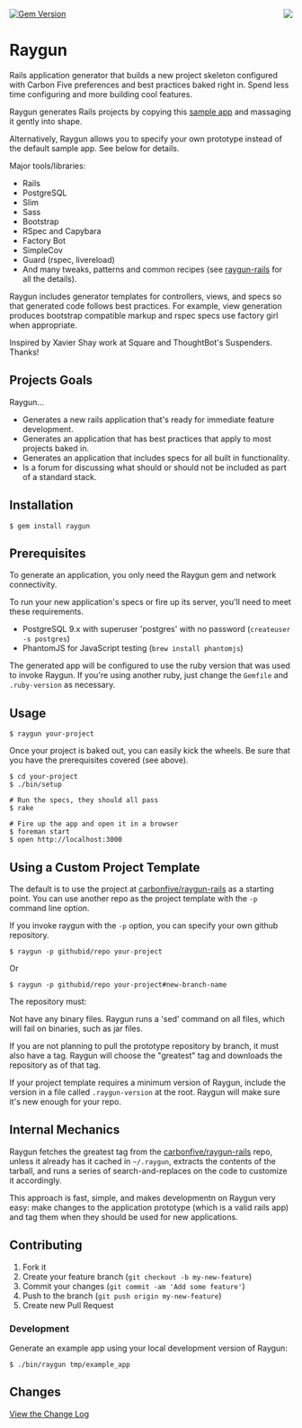 [![Gem Version](https://badge.fury.io/rb/raygun.png)](http://badge.fury.io/rb/raygun)
<img src="https://raw.github.com/carbonfive/raygun/master/marvin.jpg" align="right"/>

# Raygun

Rails application generator that builds a new project skeleton configured with Carbon Five preferences and
best practices baked right in. Spend less time configuring and more building cool features.

Raygun generates Rails projects by copying this [sample app](https://github.com/carbonfive/raygun-rails)
and massaging it gently into shape.

Alternatively, Raygun allows you to specify your own prototype instead of the default sample app. See below
for details.

Major tools/libraries:

* Rails
* PostgreSQL
* Slim
* Sass
* Bootstrap
* RSpec and Capybara
* Factory Bot
* SimpleCov
* Guard (rspec, livereload)
* And many tweaks, patterns and common recipes (see [raygun-rails](https://github.com/carbonfive/raygun-rails) for all
the details).

Raygun includes generator templates for controllers, views, and specs so that generated code follows best
practices. For example, view generation produces bootstrap compatible markup and rspec specs use factory
girl when appropriate.

Inspired by Xavier Shay work at Square and ThoughtBot's Suspenders. Thanks!

## Projects Goals

Raygun...

* Generates a new rails application that's ready for immediate feature development.
* Generates an application that has best practices that apply to most projects baked in.
* Generates an application that includes specs for all built in functionality.
* Is a forum for discussing what should or should not be included as part of a standard stack.

## Installation

    $ gem install raygun

## Prerequisites

To generate an application, you only need the Raygun gem and network connectivity.

To run your new application's specs or fire up its server, you'll need to meet these requirements.

* PostgreSQL 9.x with superuser 'postgres' with no password (`createuser -s postgres`)
* PhantomJS for JavaScript testing (`brew install phantomjs`)

The generated app will be configured to use the ruby version that was used to invoke Raygun. If you're using
another ruby, just change the `Gemfile` and `.ruby-version` as necessary.

## Usage

    $ raygun your-project

Once your project is baked out, you can easily kick the wheels. Be sure that you have the prerequisites
covered (see above).

    $ cd your-project
    $ ./bin/setup

    # Run the specs, they should all pass
    $ rake

    # Fire up the app and open it in a browser
    $ foreman start
    $ open http://localhost:3000

## Using a Custom Project Template

The default is to use the project at [carbonfive/raygun-rails](https://github.com/carbonfive/raygun-rails) as a
starting point. You can use another repo as the project template with the `-p` command line option.

If you invoke raygun with the `-p` option, you can specify your own github repository.

    $ raygun -p githubid/repo your-project

Or 

    $ raygun -p githubid/repo your-project#new-branch-name

The repository must:

Not have any binary files. Raygun runs a 'sed' command on all files, which will fail on binaries, such as jar files.

If you are not planning to pull the prototype repository by branch, it must also have a tag. Raygun will choose the
"greatest" tag and downloads the repository as of that tag.

If your project template requires a minimum version of Raygun, include the version in a file called
`.raygun-version` at the root. Raygun will make sure it's new enough for your repo.

## Internal Mechanics

Raygun fetches the greatest tag from the [carbonfive/raygun-rails](https://github.com/carbonfive/raygun-rails)
repo, unless it already has it cached in `~/.raygun`, extracts the contents of the tarball, and runs a series of
search-and-replaces on the code to customize it accordingly.

This approach is fast, simple, and makes developmentn on Raygun very easy: make changes to the application
prototype (which is a valid rails app) and tag them when they should be used for new applications.

## Contributing

1. Fork it
2. Create your feature branch (`git checkout -b my-new-feature`)
3. Commit your changes (`git commit -am 'Add some feature'`)
4. Push to the branch (`git push origin my-new-feature`)
5. Create new Pull Request

### Development

Generate an example app using your local development version of Raygun:

    $ ./bin/raygun tmp/example_app

## Changes

[View the Change Log](https://github.com/carbonfive/raygun/tree/master/CHANGES.md)

